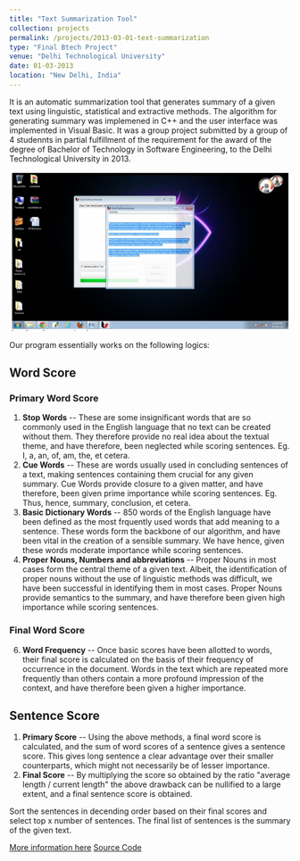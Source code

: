 ```yaml
---
title: "Text Summarization Tool"
collection: projects
permalink: /projects/2013-03-01-text-summarization
type: "Final Btech Project"
venue: "Delhi Technological University"
date: 01-03-2013
location: "New Delhi, India"
---
```


It is an automatic summarization tool that generates summary of a given text using linguistic, statistical and extractive methods. The algorithm for generating summary was implemened in C++ and the user interface was implemented in Visual Basic. It was a group project submitted by a group of 4 studennts in partial fulfillment of the requirement for the award of the degree of Bachelor of Technology in Software Engineering, to the Delhi Technological University in 2013.

![ATS](images/ats-tool-image.png)

Our program essentially works on the following logics:
##	Word Score
###	Primary Word Score
1.	**Stop Words** -- These are some insignificant words that are so commonly used in the English
language that no text can be created without them. They therefore provide no real idea about the
textual theme, and have therefore, been neglected while scoring sentences.
Eg. I, a, an, of, am, the, et cetera.
2.	**Cue Words** -- These are words usually used in concluding sentences of a text, making
sentences containing them crucial for any given summary. Cue Words provide closure to a given
matter, and have therefore, been given prime importance while scoring sentences.
Eg. Thus, hence, summary, conclusion, et cetera.
3.	**Basic Dictionary Words** -- 850 words of the English language have been defined as the most
frquently used words that add meaning to a sentence. These words form the backbone of our
algorithm, and have been vital in the creation of a sensible summary. We have hence, given these
words moderate importance while scoring sentences.
4.	**Proper Nouns, Numbers and abbreviations** -- Proper Nouns in most cases form the central
theme of a given text. Albeit, the identification of proper nouns without the use of linguistic
methods was difficult, we have been successful in identifying them in most cases. Proper Nouns
provide semantics to the summary, and have therefore been given high importance while scoring
sentences.

###	Final Word Score
6.	**Word Frequency** -- Once basic scores have been allotted to words, their final score is
calculated on the basis of their frequency of occurrence in the document. Words in the text which
are repeated more frequently than others contain a more profound impression of the context, and
have therefore been given a higher importance.

##	Sentence Score
1.	**Primary Score** -- Using the above methods, a final word score is calculated, and the sum of
word scores of a sentence gives a sentence score. This gives long sentence a clear advantage over
their smaller counterparts, which might not necessarily be of lesser importance.
2.	**Final Score** -- By multiplying the score so obtained by the ratio "average length / current
length" the above drawback can be nullified to a large extent, and a final sentence score is
obtained.

Sort the sentences in decending order based on their final scores and select top x number of sentences. The final list of sentences is the summary of the given text.

[More information here](https://dugarsumit.github.io/files/ATS-btech-final-proj-report.pdf)
[Source Code](https://github.com/dugarsumit/text_summarizer)